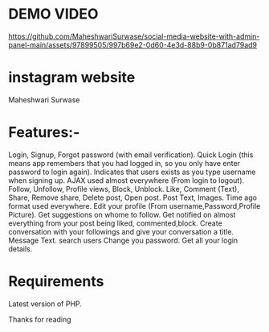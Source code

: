 # DEMO VIDEO


https://github.com/MaheshwariSurwase/social-media-website-with-admin-panel-main/assets/97899505/997b69e2-0d60-4e3d-88b9-0b871ad79ad9


# instagram website
Maheshwari Surwase

# Features:-
Login, Signup, Forgot password (with email verification).
Quick Login (this means app remembers that you had logged in, so you only have enter password to login again).
Indicates that users exists as you type username when signing up.
AJAX used almost everywhere (From login to logout).
Follow, Unfollow, Profile views, Block, Unblock.
Like, Comment (Text), Share, Remove share, Delete post, Open post.
Post Text, Images.
Time ago format used everywhere.
Edit your profile (From username,Password,Profile Picture).
Get suggestions on whome to follow.
Get notified on almost everything from your post being liked, commented,block.
Create conversation with your followings and give your conversation a title.
Message Text.
search users
Change you password.
Get all your login details.

# Requirements
Latest version of PHP.

Thanks for reading
